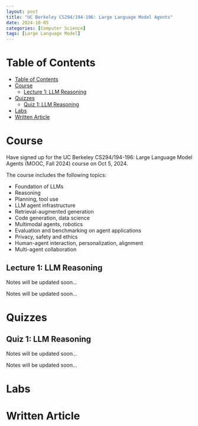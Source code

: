 ```yaml
---
layout: post
title: "UC Berkeley CS294/194-196: Large Language Model Agents"
date: 2024-10-05
categories: [Computer Science]
tags: [Large Language Model]
---
```


# Table of Contents

- [Table of Contents](#table-of-contents)
- [Course](#course)
  - [Lecture 1: LLM Reasoning](#lecture-1-llm-reasoning)
- [Quizzes](#quizzes)
  - [Quiz 1: LLM Reasoning](#quiz-1-llm-reasoning)
- [Labs](#labs)
- [Written Article](#written-article)

<a name="course"></a>
# Course

Have signed up for the UC Berkeley CS294/194-196: Large Language Model Agents (MOOC, Fall 2024) course on Oct 5, 2024.

The course includes the following topics:

- Foundation of LLMs
- Reasoning
- Planning, tool use
- LLM agent infrastructure
- Retrieval-augmented generation
- Code generation, data science
- Multimodal agents, robotics
- Evaluation and benchmarking on agent applications
- Privacy, safety and ethics
- Human-agent interaction, personalization, alignment
- Multi-agent collaboration

<a name="lecture-1-llm-reasoning"></a>
## Lecture 1: LLM Reasoning

Notes will be updated soon...

Notes will be updated soon...

<a name="quizzes"></a>
# Quizzes

<a name="quiz-1-llm-reasoning"></a>
## Quiz 1: LLM Reasoning

Notes will be updated soon...

Notes will be updated soon...

<a name="labs"></a>
# Labs

<a name="written-article"></a>
# Written Article